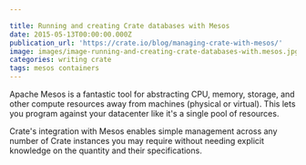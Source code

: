 ```yaml
---

title: Running and creating Crate databases with Mesos
date: 2015-05-13T00:00:00.000Z
publication_url: 'https://crate.io/blog/managing-crate-with-mesos/'
image: images/image-running-and-creating-crate-databases-with.mesos.jpg
categories: writing crate
tags: mesos containers
---
```


Apache Mesos is a fantastic tool for abstracting CPU, memory, storage, and other compute resources away from machines (physical or virtual). This lets you program against your datacenter like it's a single pool of resources.

Crate's integration with Mesos enables simple management across any number of Crate instances you may require without needing explicit knowledge on the quantity and their specifications.
